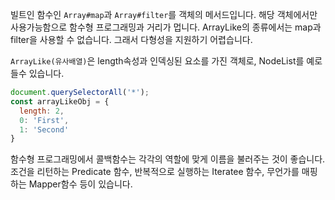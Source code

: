 빌트인 함수인 `Array#map`과 `Array#filter`를 객체의 메서드입니다. 해당 객체에서만 사용가능함으로 함수형 프로그래밍과 거리가 멉니다. ArrayLike의 종류에서는 map과 filter을 사용할 수 없습니다. 그래서 다형성을 지원하기 어렵습니다.

`ArrayLike(유사배열)`은 length속성과 인덱싱된 요소를 가진 객체로, NodeList를 예로 들수 있습니다.
```js
document.querySelectorAll('*');
const arrayLikeObj = {
  length: 2,
  0: 'First',
  1: 'Second'
}
```

함수형 프로그래밍에서 콜백함수는 각각의 역할에 맞게 이름을 불러주는 것이 좋습니다. 조건을 리턴하는 Predicate 함수, 반복적으로 실행하는 Iteratee 함수, 무언가를 매핑하는 Mapper함수 등이 있습니다.
